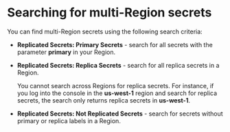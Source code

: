 # Searching for multi\-Region secrets<a name="search-multiregion-secret"></a>

You can find multi\-Region secrets using the following search criteria:
+ **Replicated Secrets: Primary Secrets** \- search for all secrets with the parameter **primary** in your Region\.
+ **Replicated Secrets: Replica Secrets** \- search for all replica secrets in a Region\.

  You cannot search across Regions for replica secrets\. For instance, if you log into the console in the **us\-west\-1** region and search for replica secrets, the search only returns replica secrets in **us\-west\-1**\.
+ **Replicated Secrets: Not Replicated Secrets** \- search for secrets without primary or replica labels in a Region\.